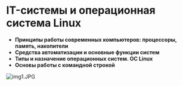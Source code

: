 # IT-системы и операционная система Linux

- **Принципы работы современных компьютеров: процессоры, память, накопители**
- **Средства автоматизации и основные функции систем**
- **Типы и назначение операционных систем. ОС Linux**
- **Основы работы с командной строкой**

![img1.JPG](https://github.com/elekpow/netology/tree/main/it-systems-linux/images/cert.jpg)
